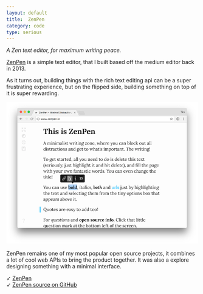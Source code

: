 ```yaml
---
layout: default
title:  ZenPen
category: code
type: serious
---
```


*A Zen text editor, for maximum writing peace.*

[ZenPen](http://www.zenpen.io/) is a simple text editor, that I built based off the medium editor back in 2013. 

As it turns out, building things with the rich text editing api can be a super frustrating experience, but on the flipped side, building something on top of it is super rewarding.

![ZenPen](./images/zenpen-1.png)

ZenPen remains one of my most popular open source projects, it combines a lot of cool web APIs to bring the product together. It was also a explore designing something with a minimal interface.

➶ [ZenPen](http://www.zenpen.io/)<br>
➶ [ZenPen source on GitHub](https://github.com/tholman/zenpen)